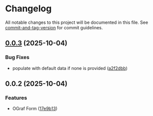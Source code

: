 # Changelog

All notable changes to this project will be documented in this file. See [commit-and-tag-version](https://github.com/absolute-version/commit-and-tag-version) for commit guidelines.

## [0.0.3](https://github.com/SuperFlyTV/ograf-form/compare/v0.0.2...v0.0.3) (2025-10-04)


### Bug Fixes

* populate with default data if none is provided ([a2f2dbb](https://github.com/SuperFlyTV/ograf-form/commit/a2f2dbbe6e6033dfb5049a48ffb90fb1cbab9c6f))

## 0.0.2 (2025-10-04)


### Features

* OGraf Form ([17e9b13](https://github.com/SuperFlyTV/ograf-data-gui/commit/17e9b13e3b3f7112041e732c9a4bee3f6771d353))
